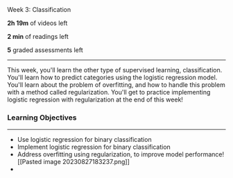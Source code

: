## 

Week 3: Classification

**2h 19m** of videos left

**2 min** of readings left

**5** graded assessments left

---

This week, you'll learn the other type of supervised learning, classification. You'll learn how to predict categories using the logistic regression model. You'll learn about the problem of overfitting, and how to handle this problem with a method called regularization. You'll get to practice implementing logistic regression with regularization at the end of this week!

### Learning Objectives

---

- Use logistic regression for binary classification
- Implement logistic regression for binary classification
- Address overfitting using regularization, to improve model performance![[Pasted image 20230827183237.png]]
- 